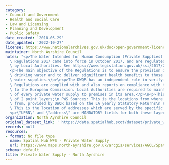 ```yaml
---
category:
- Council and Government
- Health and Social Care
- Law and Licensing
- Planning and Development
- Public Safety
date_created: '2018-05-29'
date_updated: '2022-10-27'
license: https://www.nationalarchives.gov.uk/doc/open-government-licence/version/3/
maintainer: North Ayrshire Council
notes: "<p>The Water Intended for Human Consumption (Private Supplies) (Scotland)\
  \ Regulations 2017 came into force in October 2017, and are regulated and enforced\
  \ by Local Authorities. See https://www.legislation.gov.uk/ssi/2017/282/schedule/1/made</p>\n\
  <p>The main objective of the Regulations is to ensure the provision of clean, safe\
  \ drinking water and to deliver significant health benefits to those using private\
  \ water supplies.</p>\n<p>The DWQR has an independent role in verifying that the\
  \ Regulations are complied with and also reports on compliance with the Regulations\
  \ to the European Commission. Local Authorities are required to maintain a register\
  \ of every private water supply to premises in its area.</p>\n<p>This dataset consists\
  \ of 2 point layers;\n PWS Sources: This is the locations from where the PWS originates\
  \ from, provided by DWQR based on the LA yearly Statutory Returns\n PWS properties:\
  \ This is the location of addresses which are served by the specific PWS source.</p>\n\
  <p>\"UPRN\" and \"address\" are MANDATORY fields for both these layers in this dataset.</p>"
organization: North Ayrshire Council
original_dataset_link: ' https://data.spatialhub.scot/dataset/private_water_supply-na'
records: null
resources:
- format: No file type
  name: Spatial Hub WFS - Private Water Supply
  url: https://www.maps.north-ayrshire.gov.uk/arcgis/services/AGOL/Spatial_Hub/MapServer/WFSServer
schema: default
title: Private Water Supply - North Ayrshire
---
```

